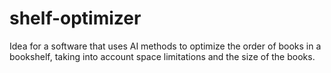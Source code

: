 # shelf-optimizer
Idea for a software that uses AI methods to optimize the order of books in a bookshelf, taking into account space limitations and the size of the books.
